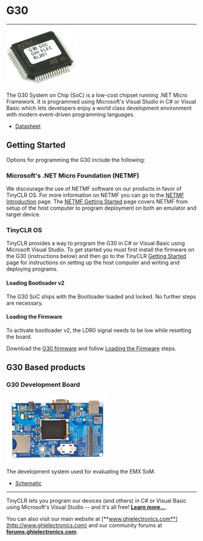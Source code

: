 # G30
---

![G30](images/g30_noborder.jpg)

The G30 System on Chip (SoC) is a low-cost chipset running .NET Micro Framework. It is programmed using Microsoft's Visual Studio in C# or Visual Basic which lets developers enjoy a world class development environment with modern event-driven programming languages.

* [Datasheet](http://files.ghielectronics.com/downloads/Documents/Datasheets/G30%20Datasheet.pdf)

## Getting Started

Options for programming the G30 include the following:

### Microsoft's .NET Micro Foundation (NETMF)
We discourage the use of NETMF software on our products in favor of TinyCLR OS. For more information on NETMF you can go to the [NETMF Introduction](../../software/netmf/intro.md) page.  The [NETMF Getting Started](../../software/netmf/getting-started.md) page covers NETMF from setup of the host computer to program deployment on both an emulator and target device.

### TinyCLR OS
TinyCLR provides a way to program the G30 in C# or Visual Basic using Microsoft Visual Studio.  To get started you must first install the firmware on the G30 (instructions below) and then go to the TinyCLR [Getting Started](../../software/tinyclr/getting-started.md) page for instructions on setting up the host computer and writing and deploying programs.

#### Loading Bootloader v2
The G30 SoC ships with the Bootloader loaded and locked. No further steps are necessary.

#### Loading the Firmware

To activate bootloader v2, the LDR0 signal needs to be low while resetting the board.

Download the [G30 firmware](../../software/tinyclr/downloads.md#g30) and follow [Loading the Firmware](../../software/tinyclr/loaders/ghi_bootloader.md#loading-the-firmware) steps.

## G30 Based products

### G30 Development Board
![G30 Dev board](images/g30dev.jpg)

The development system used for evaluating the EMX SoM.

* [Schematic](http://files.ghielectronics.com/downloads/Schematics/Systems/G30%20Dev%20Board%20Schematic.pdf)


***

TinyCLR lets you program our devices (and others) in C# or Visual Basic using Microsoft's Visual Studio -- and it's all free!  [**Learn more...**](../../software/tinyclr/intro.md).

You can also visit our main website at [**www.ghielectronics.com**](http://www.ghielectronics.com) and our community forums at [**forums.ghielectronics.com**](https://forums.ghielectronics.com/).